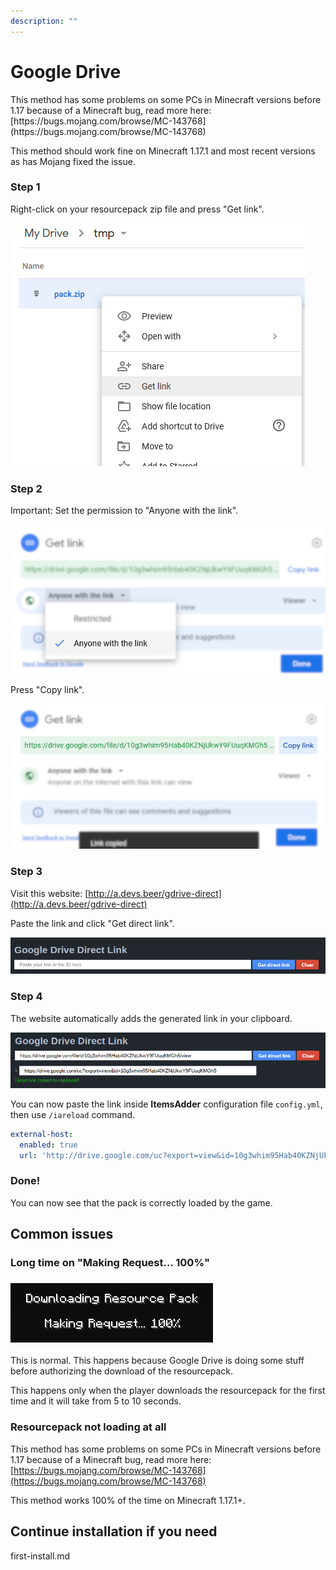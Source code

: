 ```yaml
---
description: ""
---
```


# Google Drive


<Warning>
This method has some problems on some PCs in Minecraft versions before 1.17 because of a Minecraft bug, read more here: [https://bugs.mojang.com/browse/MC-143768](https://bugs.mojang.com/browse/MC-143768)

This method should work fine on Minecraft 1.17.1 and most recent versions as has Mojang fixed the issue.
</Warning>


### Step 1

Right-click on your resourcepack zip file and press "Get link".

![](<assets/images/immagine (19).png>)

### Step 2

Important: Set the permission to "Anyone with the link".

![](<assets/images/immagine (7).png>)

Press "Copy link".

![](<assets/images/immagine (5).png>)

### Step 3

Visit this website: [http://a.devs.beer/gdrive-direct](http://a.devs.beer/gdrive-direct)

Paste the link and click "Get direct link".

<img src="assets/images/immagine (20).png" alt="" data-size="original" />

### Step 4

The website automatically adds the generated link in your clipboard.

![](<assets/images/immagine (72).png>)

You can now paste the link inside **ItemsAdder** configuration file `config.yml`, then use `/iareload` command.


```yaml config.yml lines icon="yaml"
external-host:
  enabled: true
  url: 'http://drive.google.com/uc?export=view&id=10g3whim95Hab40KZNjUkwY9FUuqKMGh5'
```


### Done!

You can now see that the pack is correctly loaded by the game.

## Common issues

### Long time on "Making Request... 100%"

### ![](<assets/images/immagine (3).png>)

This is normal. This happens because Google Drive is doing some stuff before authorizing the download of the resourcepack.

This happens only when the player downloads the resourcepack for the first time and it will take from 5 to 10 seconds.

### Resourcepack not loading at all

This method has some problems on some PCs in Minecraft versions before 1.17 because of a Minecraft bug, read more here: [https://bugs.mojang.com/browse/MC-143768](https://bugs.mojang.com/browse/MC-143768)

This method works 100% of the time on Minecraft 1.17.1+.

## Continue installation if you need


<Card title="first-install.md" icon="text" href="/../first-install.md/">
first-install.md
</Card>